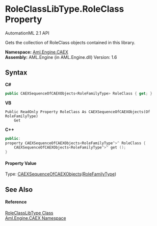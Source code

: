 # RoleClassLibType.RoleClass Property 
AutomationML 2.1 API 

Gets the collection of RoleClass objects contained in this library.

**Namespace:**&nbsp;<a href="N_Aml_Engine_CAEX">Aml.Engine.CAEX</a><br />**Assembly:**&nbsp;AML.Engine (in AML.Engine.dll) Version: 1.6

## Syntax

**C#**<br />
``` C#
public CAEXSequenceOfCAEXObjects<RoleFamilyType> RoleClass { get; }
```

**VB**<br />
``` VB
Public ReadOnly Property RoleClass As CAEXSequenceOfCAEXObjects(Of RoleFamilyType)
	Get
```

**C++**<br />
``` C++
public:
property CAEXSequenceOfCAEXObjects<RoleFamilyType^>^ RoleClass {
	CAEXSequenceOfCAEXObjects<RoleFamilyType^>^ get ();
}
```


#### Property Value
Type: <a href="T_Aml_Engine_CAEX_CAEXSequenceOfCAEXObjects_1">CAEXSequenceOfCAEXObjects</a>(<a href="T_Aml_Engine_CAEX_RoleFamilyType">RoleFamilyType</a>)

## See Also


#### Reference
<a href="T_Aml_Engine_CAEX_RoleClassLibType">RoleClassLibType Class</a><br /><a href="N_Aml_Engine_CAEX">Aml.Engine.CAEX Namespace</a><br />